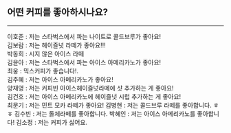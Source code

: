 ## 어떤 커피를 좋아하시나요?
----


이호준 : 저는 스타벅스에서 파는 나이트로 콜드브루가 좋아요!  
김보람 : 저는 헤이즐넛 라떼가 좋아요!!!  
박동희 : 시지 않은 아이스 라떼  
김윤아 : 저는 스타벅스에서 파는 아이스 아메리카노가 좋아요!  
최웅 : 믹스커피가 좋습니다!.  
김주혜 : 저는 아이스 아메리카노가 좋아요!  
양재영 : 저는 커피빈 아이스헤이즐넛라떼에 샷 추가하는 게 좋아요!  
김건호 : 저는 아이스 아메리카노에 헤이즐넛 시럽 추가하는 게 좋아요!  
최문기 : 저는 민트 모카 라떼가 좋아요!
김병현 : 저는 콜드브루 라떼를 좋아합니다. ㅎㅎ 
김수빈 : 저는 돌체라떼를 좋아합니다. 
박혜인 : 저는 아이스 아메리카노를 좋아합니다! 
김소정 : 저는 커피가 싫어요.
